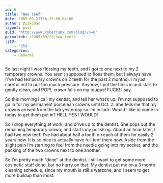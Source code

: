 ```yaml
---
id: 6
title: "New Teef"
date: 2005-09-22T16:25:00-04:00
author: DizkoDan
layout: post
guid: 'http://www.cyberjunx.com/blog/?p=6'
permalink: /2005/09/22/new-teef/
ljID:
    - '359'
categories:
    - General
---
```


So last night I was flossing my teeth, and I got to one next to my 2 temporary crowns. You aren’t supposed to floss them, but I always have (I’ve had temporary crowns on 2 teeth for the past 2 months). I’m just careful not to put too much pressure. Anyhow, I put the floss in and start to gently clean, and POP!, crown falls on my tougue! FUCK! I say.

So this morning I call my dentist, and tell her what’s up. I’m not supposed to go in for my permanent porcelean crowns until Oct. 2. She tells me that my crowns arrived from the lab yesterday so I’m in luck. Would I like to come in today to get them put in? HELL YES I WOULD!

So I drop everything at work, and drive up to the dentist. She pops out the remaining temporary crown, and starts my polishing. About an hour later, I had two new teef! I’ve had about half a tooth on each of them for easily 2 years now. It is so nice to actually have full teef there now. Aside from the slight pain I’m starting to feel from the needle going into my socket, and the packing of the two crowns next to one another.

So I’m pretty much “done” at the dentist. I still want to get some more cosmetic stuff done, but no hurry on that. My dentist put me on a 3 month cleaning schedule, since my mouth is still a warzone, and I seem to get more buildup than most.